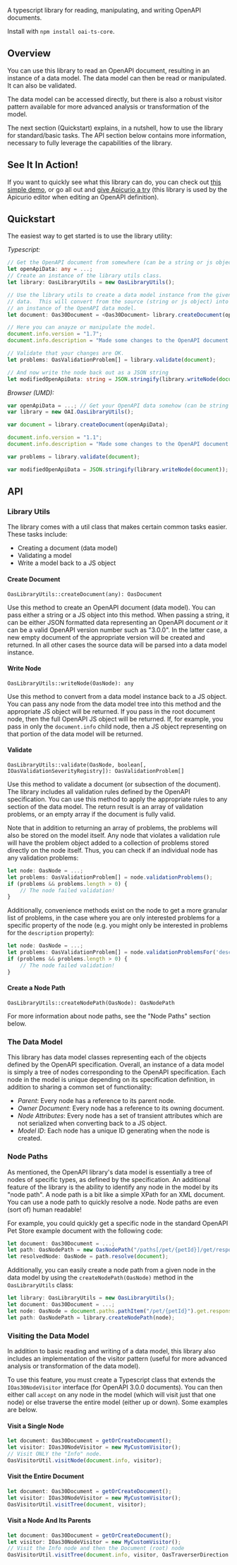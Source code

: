 A typescript library for reading, manipulating, and writing OpenAPI documents.

Install with `npm install oai-ts-core`.

## Overview

You can use this library to read an OpenAPI document, resulting in an instance
of a data model.  The data model can then be read or manipulated.  It can also
be validated.

The data model can be accessed directly, but there is also a robust visitor
pattern available for more advanced analysis or transformation of the model.

The next section (Quickstart) explains, in a nutshell, how to use the library
for standard/basic tasks.  The API section below contains more information,
necessary to fully leverage the capabilities of the library.

## See It In Action!

If you want to quickly see what this library can do, you can check out 
[this simple demo](https://oai-ts-core-demo.stackblitz.io), or go all out and
[give Apicurio a try](https://www.apicur.io/) (this library is used by the 
Apicurio editor when editing an OpenAPI definition).

## Quickstart

The easiest way to get started is to use the library utility:

_Typescript:_

```Typescript
// Get the OpenAPI document from somewhere (can be a string or js object).
let openApiData: any = ...;
// Create an instance of the library utils class.
let library: OasLibraryUtils = new OasLibraryUtils();

// Use the library utils to create a data model instance from the given
// data.  This will convert from the source (string or js object) into
// an instance of the OpenAPI data model.
let document: Oas30Document = <Oas30Document> library.createDocument(openApiData);

// Here you can anayze or manipulate the model.
document.info.version = "1.7";
document.info.description = "Made some changes to the OpenAPI document!";

// Validate that your changes are OK.
let problems: OasValidationProblem[] = library.validate(document);

// And now write the node back out as a JSON string
let modifiedOpenApiData: string = JSON.stringify(library.writeNode(document));
```

_Browser (UMD):_

```JavaScript
var openApiData = ...; // Get your OpenAPI data somehow (can be string or JS object)
var library = new OAI.OasLibraryUtils();

var document = library.createDocument(openApiData);

document.info.version = "1.1";
document.info.description = "Made some changes to the OpenAPI document!";

var problems = library.validate(document);

var modifiedOpenApiData = JSON.stringify(library.writeNode(document));
```

## API

### Library Utils
The library comes with a util class that makes certain common tasks easier.
These tasks include:

* Creating a document (data model)
* Validating a model
* Write a model back to a JS object

#### Create Document
`OasLibraryUtils::createDocument(any): OasDocument`

Use this method to create an OpenAPI document (data model).  You can pass either
a string or a JS object into this method.  When passing a string, it can be 
either JSON formatted data representing an OpenAPI document *or* it can be a
valid OpenAPI version number such as "3.0.0".  In the latter case, a new empty
document of the appropriate version will be created and returned.  In all other
cases the source data will be parsed into a data model instance.

#### Write Node
`OasLibraryUtils::writeNode(OasNode): any`

Use this method to convert from a data model instance back to a JS object.  You
can pass any node from the data model tree into this method and the appropriate
JS object will be returned.  If you pass in the root document node, then the 
full OpenAPI JS object will be returned.  If, for example, you pass in only the
`document.info` child node, then a JS object representing on that portion of the
data model will be returned.

#### Validate
`OasLibraryUtils::validate(OasNode, boolean[, IOasValidationSeverityRegistry]): OasValidationProblem[]`

Use this method to validate a document (or subsection of the document).  The
library includes all validation rules defined by the OpenAPI specification.
You can use this method to apply the appropriate rules to any section of the
data model.  The return result is an array of validation problems, or an empty
array if the document is fully valid.

Note that in addition to returning an array of problems, the problems will also
be stored on the model itself.  Any node that violates a validation rule
will have the problem object added to a collection of problems stored directly
on the node itself.  Thus, you can check if an individual node has any 
validation problems:

```Typescript
let node: OasNode = ...;
let problems: OasValidationProblem[] = node.validationProblems();
if (problems && problems.length > 0) {
    // The node failed validation!
}
````

Additionally, convenience methods exist on the node to get a more granular
list of problems, in the case where you are only interested problems for a
specific property of the node (e.g. you might only be interested in problems
for the `description` property):

```Typescript
let node: OasNode = ...;
let problems: OasValidationProblem[] = node.validationProblemsFor('description');
if (problems && problems.length > 0) {
    // The node failed validation!
}
````


#### Create a Node Path
`OasLibraryUtils::createNodePath(OasNode): OasNodePath`

For more information about node paths, see the "Node Paths" section below.


### The Data Model
This library has data model classes representing each of the objects defined
by the OpenAPI specification.  Overall, an instance of a data model is simply
a tree of nodes corresponding to the OpenAPI specification.  Each node in the
model is unique depending on its specification definition, in addition to 
sharing a common set of functionality:

* _Parent_: Every node has a reference to its parent node.
* _Owner Document_: Every node has a reference to its owning document.
* _Node Attributes_:  Every node has a set of transient attributes which
  are not serialized when converting back to a JS object.
* _Model ID_: Each node has a unique ID generating when the node is created.


### Node Paths
As mentioned, the OpenAPI library's data model is essentially a tree of nodes
of specific types, as defined by the specification.  An additional feature
of the library is the ability to identify any node in the model by its "node
path".  A node path is a bit like a simple XPath for an XML document.  You
can use a node path to quickly resolve a node.  Node paths are even (sort of)
human readable!

For example, you could quickly get a specific node in the standard OpenAPI
Pet Store example document with the following code:

```Typescript
let document: Oas30Document = ...;
let path: OasNodePath = new OasNodePath("/paths[/pet/{petId}]/get/responses[200]");
let resolvedNode: OasNode = path.resolve(document);
```

Additionally, you can easily create a node path from a given node in the 
data model by using the `createNodePath(OasNode)` method in the 
`OasLibraryUtils` class:

```Typescript
let library: OasLibraryUtils = new OasLibraryUtils();
let document: Oas30Document = ...;
let node: OasNode = document.paths.pathItem("/pet/{petId}").get.responses.response("200");
let path: OasNodePath = library.createNodePath(node);
```


### Visiting the Data Model
In addition to basic reading and writing of a data model, this library also
includes an implementation of the visitor pattern (useful for more advanced
analysis or transformation of the data model).

To use this feature, you must create a Typescript class that extends the 
`IOas30NodeVisitor` interface (for OpenAPI 3.0.0 documents).  You can then
either call `accept` on any node in the model (which will visit just that
one node) or else traverse the entire model (either up or down).  Some 
examples are below.

#### Visit a Single Node
```Typescript
let document: Oas30Document = getOrCreateDocument();
let visitor: IOas30NodeVisitor = new MyCustomVisitor();
// Visit ONLY the "Info" node.
OasVisitorUtil.visitNode(document.info, visitor);
```

#### Visit the Entire Document

```Typescript
let document: Oas30Document = getOrCreateDocument();
let visitor: IOas30NodeVisitor = new MyCustomVisitor();
OasVisitorUtil.visitTree(document, visitor);
```

#### Visit a Node And Its Parents
```Typescript
let document: Oas30Document = getOrCreateDocument();
let visitor: IOas30NodeVisitor = new MyCustomVisitor();
// Visit the Info node and then the Document (root) node
OasVisitorUtil.visitTree(document.info, visitor, OasTraverserDirection.up);
```
